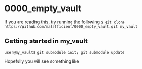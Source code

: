 # 0000_empty_vault
  If you are reading this, try running the following
  ```$ git clone https://github.com/malefficient/0000_empty_vault.git my_vault```
## Getting started in my_vault
  ```user@my_vault$ git submodule init; git submodule update```
 
   Hopefully you will see something like




